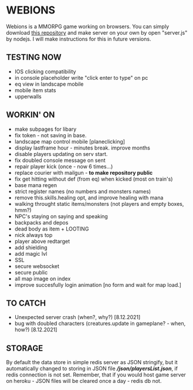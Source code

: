 # WEBIONS
  Webions is a MMORPG game working on browsers. 
  You can simply download [this repository](https://github.com/apietryga/webions2) and make server on your own by open "server.js" by nodejs. I will make instructions for this in future versions.

## TESTING NOW
  - IOS clicking compatibility
  - in console placeholder write "click enter to type" on pc 
  - eq view in landscape mobile
  - mobile item stats
  - upperwalls

## WORKIN' ON
  - make subpages for libary
  - fix token - not saving in base.
  - landscape map control mobile [planeclicking]
  - display lastframe hour - minutes break. improve months 
  - disable players updating on serv start.
  - fix doubled console message on sent
  - repair player kick (once - now 6 times...)
  - replace courier with mailgun - **to make repository public**
  - fix get hitting without def (from eq) when kicked (most on train's)
  - base mana regen
  - strict register names (no numbers and monsters names)
  - remove this.skills.healing opt, and improve healing with mana
  - walking throught static items/monsters (not players and empty boxes, hmm?)
  - NPC's staying on saying and speaking
  - backpacks and depos
  - dead body as item + LOOTING
  - nick always top
  - player above redtarget
  - add shielding
  - add magic lvl
  - SSL 
  - secure websocket
  - secure public
  - all map image on index
  - improve succesfully login animation [no form and wait for map load.]

## TO CATCH
  - Unexpected server crash (when?, why?) [8.12.2021]
  - bug with doubled characters (creatures.update in gameplane? - when, how?) [8.12.2021]

## STORAGE
  By default the data store in simple redis server as JSON stringify, but it automatically changed to storing in JSON file ***/json/playersList.json***, if redis connection is not set.
  Remember, that if you would host game server on heroku - JSON files will be cleared once a day - redis db not. 